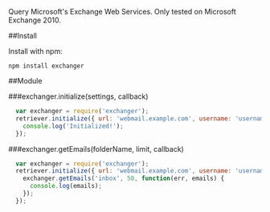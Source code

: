 Query Microsoft's Exchange Web Services. Only tested on Microsoft Exchange 2010.

##Install

Install with npm:

```
npm install exchanger
```

##Module

###exchanger.initialize(settings, callback)

``` javascript
  var exchanger = require('exchanger');
  retriever.initialize({ url: 'webmail.example.com', username: 'username', password: 'password' }, function(err) {
    console.log('Initialized!');
  });
```

###exchanger.getEmails(folderName, limit, callback)

``` javascript
  var exchanger = require('exchanger');
  retriever.initialize({ url: 'webmail.example.com', username: 'username', password: 'password' }, function(err) {
    exchanger.getEmails('inbox', 50, function(err, emails) {
      console.log(emails);
    });
  });
```